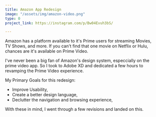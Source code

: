 ```yaml
---
title: Amazon App Redesign
image: "/assets/img/amazon-video.png"
type: 0
project_link: https://instagram.com/p/Bw04Evuh3bS/

---
```

Amazon has a platform available to it's Prime users for streaming Movies, TV Shows, and more. If you can't find that one movie on Netflix or Hulu, chances are it's available on Prime Video.

I've never been a big fan of Amazon's design system, especcially on the prime video app. So I took to Adobe XD and dedicated a few hours to revamping the Prime Video experience.

My Primary Goals for this redesign:

- Improve Usability,
- Create a better design language,
- Declutter the navigation and browsing experience,

With these in mind, I went through a few revisions and landed on this.